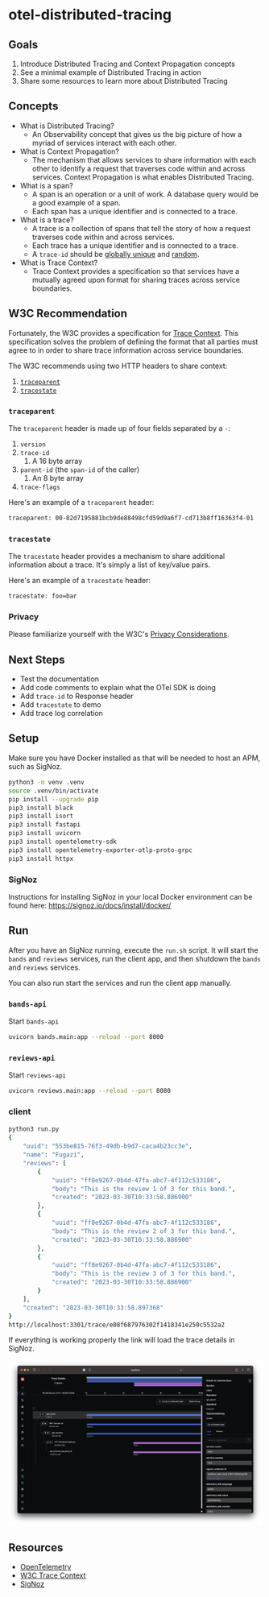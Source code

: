 # otel-distributed-tracing

## Goals

1. Introduce Distributed Tracing and Context Propagation concepts
2. See a minimal example of Distributed Tracing in action
3. Share some resources to learn more about Distributed Tracing

## Concepts

- What is Distributed Tracing?
  - An Observability concept that gives us the big picture of how a myriad of services interact with each other.
- What is Context Propagation?
  - The mechanism that allows services to share information with each other to identify a request that traverses code within and across services.  Context Propagation is what enables Distributed Tracing.
- What is a span?
  - A span is an operation or a unit of work.  A database query would be a good example of a span.
  - Each span has a unique identifier and is connected to a trace.
- What is a trace?
  - A trace is a collection of spans that tell the story of how a request traverses code within and across services.
  - Each trace has a unique identifier and is connected to a trace.
  - A `trace-id` should be [globally unique](https://www.w3.org/TR/trace-context/#uniqueness-of-trace-id) and [random](https://www.w3.org/TR/trace-context/#randomness-of-trace-id).
- What is Trace Context?
  - Trace Context provides a specification so that services have a mutually agreed upon format for sharing traces across service boundaries.

## W3C Recommendation

Fortunately, the W3C provides a specification for [Trace Context](https://www.w3.org/TR/trace-context).  This specification solves the problem of defining the format that all parties must agree to in order to share trace information across service boundaries.

The W3C recommends using two HTTP headers to share context:

   1. [`traceparent`](https://www.w3.org/TR/trace-context/#traceparent-header)
   2. [`tracestate`](https://www.w3.org/TR/trace-context/#tracestate-header)

### `traceparent`

The `traceparent` header is made up of four fields separated by a `-`:

1. `version`
2. `trace-id`
   1. A 16 byte array
3. `parent-id` (the `span-id` of the caller)
   1. An 8 byte array
4. `trace-flags`

Here's an example of a `traceparent` header:

```sh
traceparent: 00-82d7195881bcb9de88498cfd59d9a6f7-cd713b8ff16363f4-01
```

### `tracestate`

The `tracestate` header provides a mechanism to share additional information about a trace.  It's simply a list of key/value pairs.

Here's an example of a `tracestate` header:

```sh
tracestate: foo=bar
```

### Privacy

Please familiarize yourself with the W3C's [Privacy Considerations](https://www.w3.org/TR/trace-context/#privacy-considerations).

## Next Steps
- Test the documentation
- Add code comments to explain what the OTel SDK is doing
- Add `trace-id` to Response header
- Add `tracestate` to demo
- Add trace log correlation

## Setup

Make sure you have Docker installed as that will be needed to host an APM, such as SigNoz.

```sh
python3 -m venv .venv
source .venv/bin/activate
pip install --upgrade pip
pip3 install black
pip3 install isort
pip3 install fastapi
pip3 install uvicorn
pip3 install opentelemetry-sdk
pip3 install opentelemetry-exporter-otlp-proto-grpc
pip3 install httpx
```

### SigNoz

Instructions for installing SigNoz in your local Docker environment can be found here: https://signoz.io/docs/install/docker/


## Run

After you have an SigNoz running, execute the `run.sh` script.  It will start the `bands` and `reviews` services, run the client app, and then shutdown the `bands` and `reviews` services.

You can also run start the services and run the client app manually.

### `bands-api`

Start `bands-api`

```sh
uvicorn bands.main:app --reload --port 8000
```

### `reviews-api`

Start `reviews-api`

```sh
uvicorn reviews.main:app --reload --port 8080
```

### client

```sh
python3 run.py   
{
    "uuid": "553be815-76f3-49db-b9d7-caca4b23cc3e",
    "name": "Fugazi",
    "reviews": [
        {
            "uuid": "ff8e9267-0b4d-47fa-abc7-4f112c533186",
            "body": "This is the review 1 of 3 for this band.",
            "created": "2023-03-30T10:33:58.886900"
        },
        {
            "uuid": "ff8e9267-0b4d-47fa-abc7-4f112c533186",
            "body": "This is the review 2 of 3 for this band.",
            "created": "2023-03-30T10:33:58.886900"
        },
        {
            "uuid": "ff8e9267-0b4d-47fa-abc7-4f112c533186",
            "body": "This is the review 3 of 3 for this band.",
            "created": "2023-03-30T10:33:58.886900"
        }
    ],
    "created": "2023-03-30T10:33:58.897368"
}
http://localhost:3301/trace/e08f687976302f1418341e250c5532a2
```

If everything is working properly the link will load the trace details in SigNoz.

![SigNoz Trace Details](signoz.png)

## Resources

- [OpenTelemetry](https://opentelemetry.io)
- [W3C Trace Context](https://www.w3.org/TR/trace-context)
- [SigNoz](https://signoz.io)
